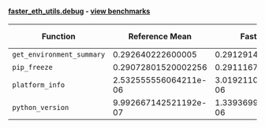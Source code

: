 #### [faster_eth_utils.debug](https://github.com/BobTheBuidler/faster-eth-utils/blob/renovate/actions-github-script-8.x/faster_eth_utils/debug.py) - [view benchmarks](https://github.com/BobTheBuidler/faster-eth-utils/blob/renovate/actions-github-script-8.x/benchmarks/test_debug_benchmarks.py)

| Function | Reference Mean | Faster Mean | % Change | Speedup (%) | x Faster | Faster |
|----------|---------------|-------------|----------|-------------|----------|--------|
| `get_environment_summary` | 0.292640222600005 | 0.2912914849999993 | 0.46% | 0.46% | 1.00x | ✅ |
| `pip_freeze` | 0.29072801520002256 | 0.29111672780001074 | -0.13% | -0.13% | 1.00x | ❌ |
| `platform_info` | 2.532555556064211e-06 | 3.0192110278683575e-06 | -19.22% | -16.12% | 0.84x | ❌ |
| `python_version` | 9.992667142521192e-07 | 1.3393699723390816e-06 | -34.04% | -25.39% | 0.75x | ❌ |
